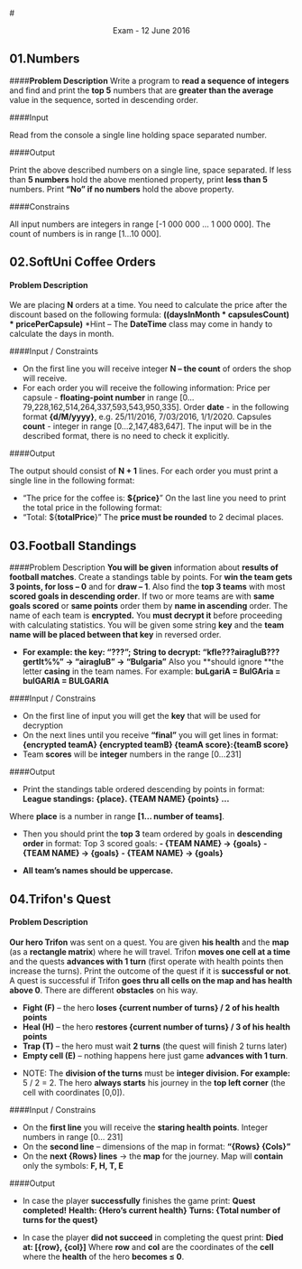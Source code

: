 #<p align="center"> Exam - 12 June 2016 <p>

## 01.Numbers
####**Problem Description**
Write a program to **read a sequence of integers** and find and print the **top 5** numbers that are **greater than the average** value in the sequence, sorted in descending order.

####Input

Read from the console a single line holding space separated number.

####Output

Print the above described numbers on a single line, space separated. If less than **5 numbers** hold the above mentioned property, print **less than 5** numbers. Print **“No” if no numbers** hold the above property.

####Constrains

All input numbers are integers in range [-1 000 000 … 1 000 000]. The count of numbers is in range [1…10 000].

## 02.SoftUni Coffee Orders
#### Problem Description
We are placing **N** orders at a time. You need to calculate the price after the discount based on the following formula:
**((daysInMonth * capsulesCount) * pricePerCapsule)**
*Hint – The **DateTime** class may come in handy to calculate the days in month.

####Input / Constraints

- On the first line you will receive integer **N – the count** of orders the shop will receive.
- For each order you will receive the following information:
Price per capsule - **floating-point number** in range [0…79,228,162,514,264,337,593,543,950,335].
Order **date** - in the following format **{d/M/yyyy}**, e.g. 25/11/2016, 7/03/2016, 1/1/2020.
Capsules **count** - integer in range [0…2,147,483,647].
The input will be in the described format, there is no need to check it explicitly.

####Output

The output should consist of **N + 1** lines. For each order you must print a single line in the following format:
- “The price for the coffee is: **${price}**”
On the last line you need to print the total price in the following format:
- “Total: ${**totalPrice**}”
The **price must be rounded** to 2 decimal places. 

## 03.Football Standings
####Problem Description
**You will be given** information about **results of football matches**. Create a standings table by points. For **win the team gets 3 points, for loss – 0** and for **draw – 1**. Also find the **top 3 teams** with most **scored goals in descending order**. If two or more teams are with **same goals scored** or **same points** order them by **name in ascending** order.
The name of each team is **encrypted.** You **must decrypt it** before proceeding with calculating statistics. You will be given some string **key** and the **team name will be placed between that key** in reversed order.
- **For example: the key: “???”;**
**String to decrypt: “kfle???airagluB???gertIt%%” -> “airagluB” -> “Bulgaria”**
Also you **should ignore **the letter **casing** in the team names. For example:
**buLgariA = BulGAria = bulGARIA = BULGARIA**

####Input / Constrains
- On the first line of input you will get the **key** that will be used for decryption
- On the next lines until you receive **“final”** you will get lines in format:
**{encrypted teamA} {encrypted teamB} {teamA score}:{teamB score}**
- Team **scores** will be **integer** numbers in the range [0...231]

####Output
- Print the standings table ordered descending by points in format:
**League standings:**
**{place}. {TEAM NAME} {points}**
**...**

Where **place** is a number in range **[1… number of teams]**.
- Then you should print the **top 3** team ordered by goals in **descending order** in format:
Top 3 scored goals:
**- {TEAM NAME} -> {goals}**
**- {TEAM NAME} -> {goals}**
**- {TEAM NAME} -> {goals}**

- **All team’s names should be uppercase.**

## 04.Trifon's Quest
#### Problem Description
**Our hero Trifon** was sent on a quest. You are given **his health** and the **map** (as a **rectangle matrix**) where he will travel. Trifon **moves one cell at a time** and the quests **advances with 1 turn** (first operate with health points then increase the turns). Print the outcome of the quest if it is **successful or not**. A quest is successful if Trifon **goes thru all cells on the map and has health above 0**.
There are different **obstacles** on his way.
- **Fight (F)** – the hero **loses {current number of turns} / 2 of his health points**
- **Heal (H)** – the hero **restores {current number of turns} / 3 of his health points**
- **Trap (T)** – the hero must wait **2 turns** (the quest will finish 2 turns later)
- **Empty cell (E)** – nothing happens here just game **advances with 1 turn**.
* NOTE: The **division of the turns** must be **integer division. For example:** 5 / 2 = 2.
The hero **always starts** his journey in the **top left corner** (the cell with coordinates [0,0]). 

####Input / Constrains

- On the **first line** you will receive the **staring health points**. Integer numbers in range [0… 231]
- On the **second line** – dimensions of the map in format: **“{Rows} {Cols}”**
- On the **next {Rows} lines** -> the **map** for the journey. Map will **contain** only the symbols: **F, H, T, E**

####Output
- In case the player **successfully** finishes the game print:
**Quest completed!**
**Health: {Hero’s current health}**
**Turns: {Total number of turns for the quest}**

- In case the player **did not succeed** in completing the quest print:
**Died at: [{row}, {col}]**
Where **row** and **col** are the coordinates of the **cell** where the **health** of the hero **becomes ≤ 0**.
